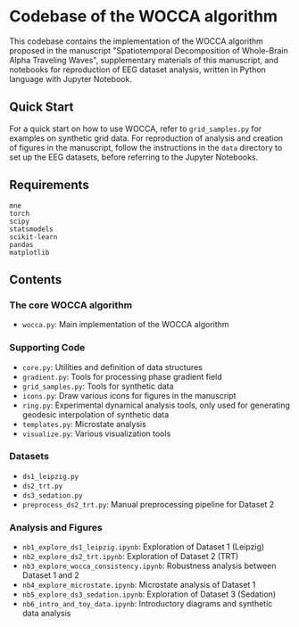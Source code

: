 # Codebase of the WOCCA algorithm

This codebase contains the implementation of the WOCCA algorithm proposed in the manuscript "Spatiotemporal Decomposition of Whole-Brain Alpha Traveling Waves", supplementary materials of this manuscript, and notebooks for reproduction of EEG dataset analysis, written in Python language with Jupyter Notebook.

## Quick Start
For a quick start on how to use WOCCA, refer to `grid_samples.py` for examples on synthetic grid data. For reproduction of analysis and creation of figures in the manuscript, follow the instructions in the `data` directory to set up the EEG datasets, before referring to the Jupyter Notebooks.

## Requirements
```
mne
torch
scipy
statsmodels
scikit-learn
pandas
matplotlib
```

## Contents
### The core WOCCA algorithm
- `wocca.py`: Main implementation of the WOCCA algorithm

### Supporting Code
- `core.py`: Utilities and definition of data structures
- `gradient.py`: Tools for processing phase gradient field
- `grid_samples.py`: Tools for synthetic data
- `icons.py`: Draw various icons for figures in the manuscript
- `ring.py`: Experimental dynamical analysis tools, only used for generating geodesic interpolation of synthetic data
- `templates.py`: Microstate analysis
- `visualize.py`: Various visualization tools

### Datasets
- `ds1_leipzig.py`
- `ds2_trt.py`
- `ds3_sedation.py`
- `preprocess_ds2_trt.py`: Manual preprocessing pipeline for Dataset 2

### Analysis and Figures
- `nb1_explore_ds1_leipzig.ipynb`: Exploration of Dataset 1 (Leipzig)
- `nb2_explore_ds2_trt.ipynb`: Exploration of Dataset 2 (TRT)
- `nb3_explore_wocca_consistency.ipynb`: Robustness analysis between Dataset 1 and 2
- `nb4_explore_microstate.ipynb`: Microstate analysis of Dataset 1
- `nb5_explore_ds3_sedation.ipynb`: Exploration of Dataset 3 (Sedation)
- `nb6_intro_and_toy_data.ipynb`: Introductory diagrams and synthetic data analysis